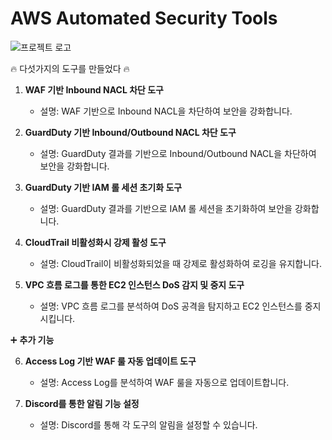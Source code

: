 # AWS Automated Security Tools

![프로젝트 로고](https://example.com/path/to/logo.png)

🔥 다섯가지의 도구를 만들었다 🔥

1. **WAF 기반 Inbound NACL 차단 도구**
   - 설명: WAF 기반으로 Inbound NACL을 차단하여 보안을 강화합니다.

2. **GuardDuty 기반 Inbound/Outbound NACL 차단 도구**
   - 설명: GuardDuty 결과를 기반으로 Inbound/Outbound NACL을 차단하여 보안을 강화합니다.

3. **GuardDuty 기반 IAM 롤 세션 초기화 도구**
   - 설명: GuardDuty 결과를 기반으로 IAM 롤 세션을 초기화하여 보안을 강화합니다.

4. **CloudTrail 비활성화시 강제 활성 도구**
   - 설명: CloudTrail이 비활성화되었을 때 강제로 활성화하여 로깅을 유지합니다.

5. **VPC 흐름 로그를 통한 EC2 인스턴스 DoS 감지 및 중지 도구**
   - 설명: VPC 흐름 로그를 분석하여 DoS 공격을 탐지하고 EC2 인스턴스를 중지시킵니다.

➕ **추가 기능**

6. **Access Log 기반 WAF 룰 자동 업데이트 도구**
   - 설명: Access Log를 분석하여 WAF 룰을 자동으로 업데이트합니다.

7. **Discord를 통한 알림 기능 설정**
   - 설명: Discord를 통해 각 도구의 알림을 설정할 수 있습니다.
